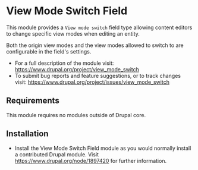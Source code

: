 # View Mode Switch Field

This module provides a `View mode switch` field type allowing content editors
to change specific view modes when editing an entity.

Both the origin view modes and the view modes allowed to switch to are
configurable in the field's settings.

* For a full description of the module visit:
  https://www.drupal.org/project/view_mode_switch
* To submit bug reports and feature suggestions, or to track changes visit:
  https://www.drupal.org/project/issues/view_mode_switch

## Requirements

This module requires no modules outside of Drupal core.

## Installation

* Install the View Mode Switch Field module as you would normally install a
  contributed Drupal module. Visit https://www.drupal.org/node/1897420 for
  further information.
